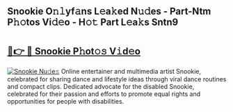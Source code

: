 ## Snookie O𝚗𝚕yf𝚊ns L𝚎a𝚔ed N𝚞𝚍es - Part-Ntm P𝚑𝚘tos Vi𝚍𝚎o - H𝚘𝚝 Part L𝚎a𝚔s Sntn9

# <h2><a href="http://kfaan8b.oniu.top/?m=Snookie">🔗👉 🔴 Snookie P𝚑ot𝚘𝚜 V𝚒d𝚎o</a></h2>

[![Snookie Nu𝚍e𝚜](https://i.imgur.com/0qMVB7G.gif)](http://kfaan8b.oniu.top/?m=Snookie)
Online entertainer and multimedia artist Snookie, celebrated for sharing dance and lifestyle ideas through viral dance routines and compact clips. Dedicated advocate for the disabled Snookie, celebrated for their passion and efforts to promote equal rights and opportunities for people with disabilities.  
